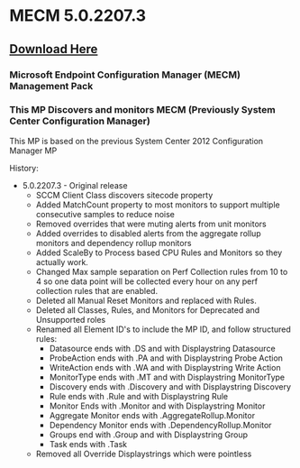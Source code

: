 # MECM 5.0.2207.3

## [Download Here][Download]

[Download]: https://github.com/thekevinholman/MECM/archive/refs/heads/main.zip

### Microsoft Endpoint Configuration Manager (MECM) Management Pack  
### This MP Discovers and monitors MECM (Previously System Center Configuration Manager)

This MP is based on the previous System Center 2012 Configuration Manager MP

History:
* 5.0.2207.3 - Original release
  * SCCM Client Class discovers sitecode property
  * Added MatchCount property to most monitors to support multiple consecutive samples to reduce noise
  * Removed overrides that were muting alerts from unit monitors
  * Added overrides to disabled alerts from the aggregate rollup monitors and dependency rollup monitors
  * Added ScaleBy to Process based CPU Rules and Monitors so they actually work.
  * Changed Max sample separation on Perf Collection rules from 10 to 4 so one data point will be collected every hour on any perf collection rules that are enabled.
  * Deleted all Manual Reset Monitors and replaced with Rules.
  * Deleted all Classes, Rules, and Monitors for Deprecated and Unsupported roles  
  * Renamed all Element ID's to include the MP ID, and follow structured rules:
    * Datasource ends with .DS and with Displaystring Datasource
    * ProbeAction ends with .PA and with Displaystring Probe Action
    * WriteAction ends with .WA and with Displaystring Write Action
    * MonitorType ends with .MT and with Displaystring MonitorType
    * Discovery ends with .Discovery and with Displaystring Discovery
    * Rule ends with .Rule and with Displaystring Rule
    * Monitor Ends with .Monitor and with Displaystring Monitor
    * Aggregate Monitor ends with .AggregateRollup.Monitor
    * Dependency Monitor ends with .DependencyRollup.Monitor
    * Groups end with .Group and with Displaystring Group
    * Task ends with .Task
  * Removed all Override Displaystrings which were pointless
